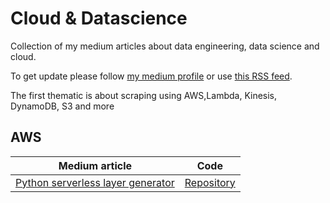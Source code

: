 # Cloud & Datascience

Collection of my medium articles about data engineering, data science and cloud.

To get update please follow [my medium profile](https://medium.com/@vincentventalon) or use [this RSS feed](https://medium.com/feed/@vincentventalon).

The first thematic is about scraping using AWS,Lambda, Kinesis, DynamoDB, S3 and more 
## AWS
| Medium article      |Code |
| ----------- | ----------- |
| [Python serverless layer generator](https://vincentventalon.medium.com/python-serverless-layer-generator-for-aws-1a4faa46b097)      | [Repository](https://github.com/vincentventalon/serverless_layer_generator)       |
